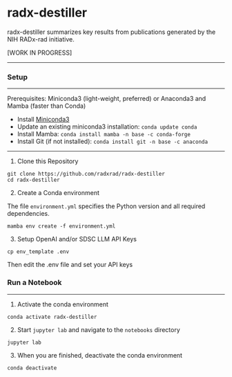 # radx-destiller

radx-destiller summarizes key results from publications generated by the NIH RADx-rad initiative.

[WORK IN PROGRESS]

---

### Setup

------
Prerequisites: Miniconda3 (light-weight, preferred) or Anaconda3 and Mamba (faster than Conda)

* Install [Miniconda3](https://docs.conda.io/en/latest/miniconda.html)
* Update an existing miniconda3 installation: ```conda update conda```
* Install Mamba: ```conda install mamba -n base -c conda-forge```
* Install Git (if not installed): ```conda install git -n base -c anaconda```
------

1. Clone this Repository

```
git clone https://github.com/radxrad/radx-destiller
cd radx-destiller
```

2. Create a Conda environment

The file `environment.yml` specifies the Python version and all required dependencies.

```
mamba env create -f environment.yml
```

3. Setup OpenAI and/or SDSC LLM API Keys
```
cp env_template .env
```
Then edit the .env file and set your API keys


### Run a Notebook

------
1. Activate the conda environment

```
conda activate radx-destiller
```

2. Start `jupyter lab` and navigate to the `notebooks` directory

```
jupyter lab
```

3. When you are finished, deactivate the conda environment

```
conda deactivate
```
